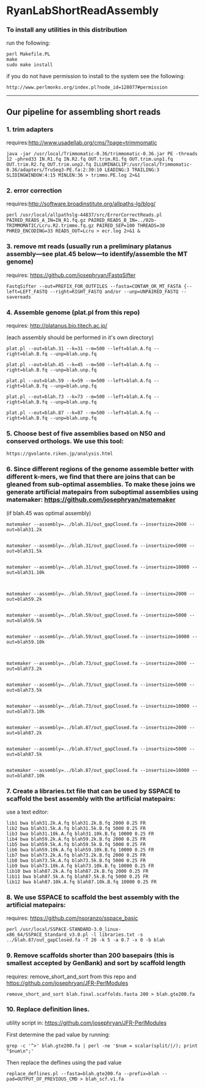 # RyanLabShortReadAssembly

### To install any utilities in this distribution

run the following:

    perl Makefile.PL
    make
    sudo make install

if you do not have permission to install to the system see the following:

    http://www.perlmonks.org/index.pl?node_id=128077#permission

----

## Our pipeline for assembling short reads

### 1. trim adapters

requires:http://www.usadellab.org/cms/?page=trimmomatic

    java -jar /usr/local/Trimmomatic-0.36/trimmomatic-0.36.jar PE -threads 12 -phred33 IN.R1.fq IN.R2.fq OUT.trim.R1.fq OUT.trim.unp1.fq OUT.trim.R2.fq OUT.trim.unp2.fq ILLUMINACLIP:/usr/local/Trimmomatic-0.36/adapters/TruSeq3-PE.fa:2:30:10 LEADING:3 TRAILING:3 SLIDINGWINDOW:4:15 MINLEN:36 > trimmo.PE.log 2>&1

### 2. error correction

requires:http://software.broadinstitute.org/allpaths-lg/blog/

    perl /usr/local/allpathslg-44837/src/ErrorCorrectReads.pl PAIRED_READS_A_IN=IN_R1.fq.gz PAIRED_READS_B_IN=../02b-TRIMMOMATIC/Lcru.R2.trimmo.fq.gz PAIRED_SEP=100 THREADS=30 PHRED_ENCODING=33 READS_OUT=Lcru > ecr.log 2>&1 &

### 3. remove mt reads (usually run a preliminary platanus assembly—see plat.45 below—to identify/assemble the MT genome)

requires: https://github.com/josephryan/FastqSifter 

    FastqSifter --out=PREFIX_FOR_OUTFILES --fasta=CONTAM_OR_MT_FASTA {--left=LEFT_FASTQ --right=RIGHT_FASTQ and/or --unp=UNPAIRED_FASTQ --savereads 

### 4. Assemble genome (plat.pl from this repo)
requires: http://platanus.bio.titech.ac.jp/

(each assembly should be performed in it's own directory)


    plat.pl --out=blah.31 --k=31 --m=500 --left=blah.A.fq --right=blah.B.fq --unp=blah.unp.fq

    plat.pl --out=blah.45 --k=45 --m=500 --left=blah.A.fq --right=blah.B.fq --unp=blah.unp.fq

    plat.pl --out=blah.59 --k=59 --m=500 --left=blah.A.fq --right=blah.B.fq --unp=blah.unp.fq

    plat.pl --out=blah.73 --k=73 --m=500 --left=blah.A.fq --right=blah.B.fq --unp=blah.unp.fq

    plat.pl --out=blah.87 --k=87 --m=500 --left=blah.A.fq --right=blah.B.fq --unp=blah.unp.fq

### 5. Choose best of five assemblies based on N50 and conserved orthologs. We use this tool:

    https://gvolante.riken.jp/analysis.html

### 6. Since different regions of the genome assemble better with different k-mers, we find that there are joins that can be gleaned from sub-optimal assemblies. To make these joins we generate artificial matepairs from suboptimal assemblies using matemaker: https://github.com/josephryan/matemaker 

(if blah.45 was optimal assembly)

    matemaker --assembly=../blah.31/out_gapClosed.fa --insertsize=2000 --out=blah31.2k


    matemaker --assembly=../blah.31/out_gapClosed.fa --insertsize=5000 --out=blah31.5k


    matemaker --assembly=../blah.31/out_gapClosed.fa --insertsize=10000 --out=blah31.10k



    matemaker --assembly=../blah.59/out_gapClosed.fa --insertsize=2000 --out=blah59.2k


    matemaker --assembly=../blah.59/out_gapClosed.fa --insertsize=5000 --out=blah59.5k


    matemaker --assembly=../blah.59/out_gapClosed.fa --insertsize=10000 --out=blah59.10k



    matemaker --assembly=../blah.73/out_gapClosed.fa --insertsize=2000 --out=blah73.2k


    matemaker --assembly=../blah.73/out_gapClosed.fa --insertsize=5000 --out=blah73.5k


    matemaker --assembly=../blah.73/out_gapClosed.fa --insertsize=10000 --out=blah73.10k


    matemaker --assembly=../blah.87/out_gapClosed.fa --insertsize=2000 --out=blah87.2k


    matemaker --assembly=../blah.87/out_gapClosed.fa --insertsize=5000 --out=blah87.5k


    matemaker --assembly=../blah.87/out_gapClosed.fa --insertsize=10000 --out=blah87.10k

### 7. Create a libraries.txt file that can be used by SSPACE to scaffold the best assembly with the artificial matepairs:

use a text editor:

    lib1 bwa blah31.2k.A.fq blah31.2k.B.fq 2000 0.25 FR
    lib2 bwa blah31.5k.A.fq blah31.5k.B.fq 5000 0.25 FR
    lib3 bwa blah31.10k.A.fq blah31.10k.B.fq 10000 0.25 FR
    lib4 bwa blah59.2k.A.fq blah59.2k.B.fq 2000 0.25 FR
    lib5 bwa blah59.5k.A.fq blah59.5k.B.fq 5000 0.25 FR
    lib6 bwa blah59.10k.A.fq blah59.10k.B.fq 10000 0.25 FR
    lib7 bwa blah73.2k.A.fq blah73.2k.B.fq 2000 0.25 FR
    lib8 bwa blah73.5k.A.fq blah73.5k.B.fq 5000 0.25 FR
    lib9 bwa blah73.10k.A.fq blah73.10k.B.fq 10000 0.25 FR
    lib10 bwa blah87.2k.A.fq blah87.2k.B.fq 2000 0.25 FR
    lib11 bwa blah87.5k.A.fq blah87.5k.B.fq 5000 0.25 FR
    lib12 bwa blah87.10k.A.fq blah87.10k.B.fq 10000 0.25 FR


### 8. We use SSPACE to scaffold the best assembly with the artificial matepairs:

requires: https://github.com/nsoranzo/sspace_basic


    perl /usr/local/SSPACE-STANDARD-3.0_linux-x86_64/SSPACE_Standard_v3.0.pl -l libraries.txt -s ../blah.87/out_gapClosed.fa -T 20 -k 5 -a 0.7 -x 0 -b blah

### 9. Remove scaffolds shorter than 200 basepairs (this is smallest accepted by GenBank) and sort by scaffold length

requires: remove_short_and_sort from this repo and https://github.com/josephryan/JFR-PerlModules

    remove_short_and_sort blah.final.scaffolds.fasta 200 > blah.gte200.fa

### 10. Replace definition lines. 

utility script in: https://github.com/josephryan/JFR-PerlModules

First determine the pad value by running:

    grep -c '^>' blah.gte200.fa | perl -ne '$num = scalar(split/|/); print "$num\n";'
    
Then replace the deflines using the pad value

    replace_deflines.pl --fasta=blah.gte200.fa --prefix=blah --pad=OUTPUT_OF_PREVIOUS_CMD > blah_scf.v1.fa
